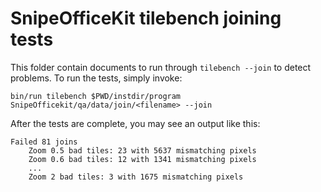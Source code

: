 # SnipeOfficeKit tilebench joining tests

This folder contain documents to run through `tilebench --join` to detect problems. To run the tests, simply invoke:

    bin/run tilebench $PWD/instdir/program SnipeOfficekit/qa/data/join/<filename> --join

After the tests are complete, you may see an output like this:

```
Failed 81 joins
	Zoom 0.5 bad tiles: 23 with 5637 mismatching pixels
	Zoom 0.6 bad tiles: 12 with 1341 mismatching pixels
	...
	Zoom 2 bad tiles: 3 with 1675 mismatching pixels
```


